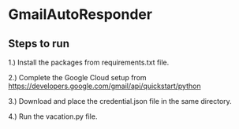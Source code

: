 # GmailAutoResponder
## Steps to run
1.) Install the packages from requirements.txt file.

2.) Complete the Google Cloud setup from https://developers.google.com/gmail/api/quickstart/python

3.) Download and place the credential.json file in the same directory.

4.) Run the vacation.py file.
